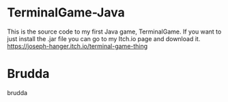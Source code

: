 # TerminalGame-Java
This is the source code to my first Java game, TerminalGame. If you want to just install the .jar file you can go to my Itch.io page and download it.
https://joseph-hanger.itch.io/terminal-game-thing

# Brudda
brudda
